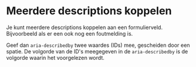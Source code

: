 <!-- @license CC0-1.0 -->

# Meerdere descriptions koppelen

Je kunt meerdere descriptions koppelen aan een formulierveld. Bijvoorbeeld als er een ook nog een foutmelding is.

Geef dan `aria-describedby` twee waardes (IDs) mee, gescheiden door een spatie. De volgorde van de ID's meegegeven in de `aria-describedby` is de volgorde waarin het voorgelezen wordt.
